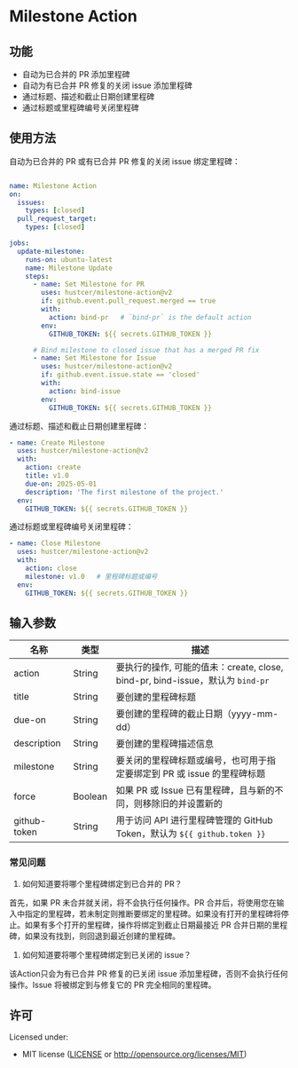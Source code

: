 # Milestone Action

## 功能

- 自动为已合并的 PR 添加里程碑
- 自动为有已合并 PR 修复的关闭 issue 添加里程碑
- 通过标题、描述和截止日期创建里程碑
- 通过标题或里程碑编号关闭里程碑

## 使用方法

自动为已合并的 PR 或有已合并 PR 修复的关闭 issue 绑定里程碑：

```yaml

name: Milestone Action
on:
  issues:
    types: [closed]
  pull_request_target:
    types: [closed]

jobs:
  update-milestone:
    runs-on: ubuntu-latest
    name: Milestone Update
    steps:
      - name: Set Milestone for PR
        uses: hustcer/milestone-action@v2
        if: github.event.pull_request.merged == true
        with:
          action: bind-pr   # `bind-pr` is the default action
        env:
          GITHUB_TOKEN: ${{ secrets.GITHUB_TOKEN }}

      # Bind milestone to closed issue that has a merged PR fix
      - name: Set Milestone for Issue
        uses: hustcer/milestone-action@v2
        if: github.event.issue.state == 'closed'
        with:
          action: bind-issue
        env:
          GITHUB_TOKEN: ${{ secrets.GITHUB_TOKEN }}
```

通过标题、描述和截止日期创建里程碑：

```yaml
- name: Create Milestone
  uses: hustcer/milestone-action@v2
  with:
    action: create
    title: v1.0
    due-on: 2025-05-01
    description: 'The first milestone of the project.'
  env:
    GITHUB_TOKEN: ${{ secrets.GITHUB_TOKEN }}
```

通过标题或里程碑编号关闭里程碑：

```yaml
- name: Close Milestone
  uses: hustcer/milestone-action@v2
  with:
    action: close
    milestone: v1.0   # 里程碑标题或编号
  env:
    GITHUB_TOKEN: ${{ secrets.GITHUB_TOKEN }}
```

## 输入参数

| 名称          | 类型     | 描述                                                                         |
| ------------ | ------- | ---------------------------------------------------------------------------- |
| action       | String  | 要执行的操作, 可能的值未：create, close, bind-pr, bind-issue，默认为 `bind-pr`     |
| title        | String  | 要创建的里程碑标题                                                               |
| due-on       | String  | 要创建的里程碑的截止日期（yyyy-mm-dd）                                             |
| description  | String  | 要创建的里程碑描述信息                                                            |
| milestone    | String  | 要关闭的里程碑标题或编号，也可用于指定要绑定到 PR 或 issue 的里程碑标题                  |
| force        | Boolean | 如果 PR 或 Issue 已有里程碑，且与新的不同，则移除旧的并设置新的                         |
| github-token | String  | 用于访问 API 进行里程碑管理的 GitHub Token，默认为 `${{ github.token }}`            |

### 常见问题

1. 如何知道要将哪个里程碑绑定到已合并的 PR？

首先，如果 PR 未合并就关闭，将不会执行任何操作。PR 合并后，将使用您在输入中指定的里程碑，若未制定则推断要绑定的里程碑。如果没有打开的里程碑将停止。如果有多个打开的里程碑，操作将绑定到截止日期最接近 PR 合并日期的里程碑，如果没有找到，则回退到最近创建的里程碑。

1. 如何知道要将哪个里程碑绑定到已关闭的 issue？

该Action只会为有已合并 PR 修复的已关闭 issue 添加里程碑，否则不会执行任何操作。Issue 将被绑定到与修复它的 PR 完全相同的里程碑。

## 许可

Licensed under:

- MIT license ([LICENSE](LICENSE) or http://opensource.org/licenses/MIT)
